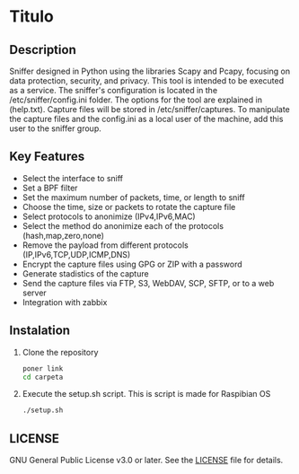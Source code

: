 # Titulo

## Description
Sniffer designed in Python using the libraries Scapy and Pcapy, focusing on data protection, security, and privacy. This tool is intended to be executed as a service. The sniffer's configuration is located in the /etc/sniffer/config.ini folder. The options for the tool are explained in (help.txt). Capture files will be stored in /etc/sniffer/captures. To manipulate the capture files and the config.ini as a local user of the machine, add this user to the sniffer group.
## Key Features
  - Select the interface to sniff
  - Set a BPF filter
  - Set the maximum number of packets, time, or length to sniff
  - Choose the time, size or packets to rotate the capture file
  - Select protocols to anonimize (IPv4,IPv6,MAC)
  - Select the method do anonimize each of the protocols (hash,map,zero,none)
  - Remove the payload from different protocols (IP,IPv6,TCP,UDP,ICMP,DNS)
  - Encrypt the capture files using GPG or ZIP with a password
  - Generate stadistics of the capture
  - Send the capture files via FTP, S3, WebDAV, SCP, SFTP, or to a web server
  - Integration with zabbix

## Instalation
1. Clone the repository
   ```bash
   poner link
   cd carpeta
2. Execute the setup.sh script. This is script is made for Raspibian OS
   ```bash
   ./setup.sh
   
## LICENSE
GNU General Public License v3.0 or later. See the [LICENSE](LICENSE) file for details.
